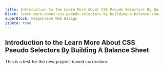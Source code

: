 ```yaml
---
title: Introduction to the Learn More About CSS Pseudo Selectors By Building A Balance Sheet
block: learn-more-about-css-pseudo-selectors-by-building-a-balance-sheet
superBlock: Responsive Web Design
isBeta: true
---
```


## Introduction to the Learn More About CSS Pseudo Selectors By Building A Balance Sheet

This is a test for the new project-based curriculum.
